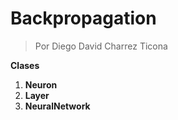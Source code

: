 # Backpropagation 

> Por Diego David Charrez  Ticona

**Clases**
 1.  **Neuron**
2.  **Layer**
3.   **NeuralNetwork**


